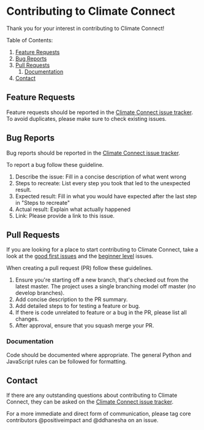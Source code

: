 # Contributing to Climate Connect

Thank you for your interest in contributing to Climate Connect!

Table of Contents:

1. [Feature Requests](#feature-requests)
1. [Bug Reports](#bug-reports)
1. [Pull Requests](#pull-requests)
   1. [Documentation](#documentation)
1. [Contact](#contact)

## Feature Requests

Feature requests should be reported in the [Climate Connect issue tracker](https://github.com/climateconnect/climateconnect/issues). To avoid duplicates, please make sure to check existing issues.

## Bug Reports

Bug reports should be reported in the [Climate Connect issue tracker](https://github.com/climateconnect/climateconnect/issues).

To report a bug follow these guideline.

1. Describe the issue: Fill in a concise description of what went wrong
1. Steps to recreate: List every step you took that led to the unexpected result.
1. Expected result: Fill in what you would have expected after the last step in "Steps to recreate"
1. Actual result: Explain what actually happened
1. Link: Please provide a link to this issue.

## Pull Requests

If you are looking for a place to start contributing to Climate Connect, take a look at the [good first issues](https://github.com/climateconnect/climateconnect/projects/7?card_filter_query=label%3A%22good+first+issue%22) and the [beginner level](https://github.com/climateconnect/climateconnect/issues?q=is%3Aopen+is%3Aissue+label%3A%22beginner+level+issue%22) issues.

When creating a pull request (PR) follow these guidelines.

1. Ensure you're starting off a new branch, that's checked out from the latest master. The project uses a single branching model off master (no develop branches).
1. Add concise description to the PR summary.
1. Add detailed steps to for testing a feature or bug.
1. If there is code unrelated to feature or a bug in the PR, please list all changes.
1. After approval, ensure that you squash merge your PR.

### Documentation

Code should be documented where appropriate. The general Python and JavaScript rules can be followed for formatting.

## Contact

If there are any outstanding questions about contributing to Climate Connect, they can be asked on the [Climate Connect issue tracker](https://github.com/climateconnect/climateconnect/issues).

For a more immediate and direct form of communication, please tag core contributors @positiveimpact and @ddhanesha on an issue.
